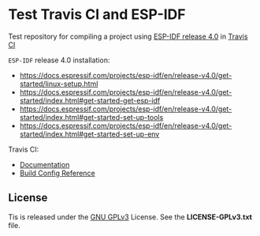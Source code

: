 # Test Travis CI and ESP-IDF

Test repository for compiling a project using [ESP-IDF release 4.0](https://docs.espressif.com/projects/esp-idf/en/release-v4.0) in [Travis CI](https://www.travis-ci.com/)

`ESP-IDF` release 4.0 installation:

- https://docs.espressif.com/projects/esp-idf/en/release-v4.0/get-started/linux-setup.html
- https://docs.espressif.com/projects/esp-idf/en/release-v4.0/get-started/index.html#get-started-get-esp-idf
- https://docs.espressif.com/projects/esp-idf/en/release-v4.0/get-started/index.html#get-started-set-up-tools
- https://docs.espressif.com/projects/esp-idf/en/release-v4.0/get-started/index.html#get-started-set-up-env

Travis CI:

- [Documentation](https://docs.travis-ci.com)
- [Build Config Reference](https://config.travis-ci.com)

## License

Tis is released under the [GNU GPLv3](http://www.gnu.org/licenses/gpl-3.0.html) License. See the __LICENSE-GPLv3.txt__ file.
